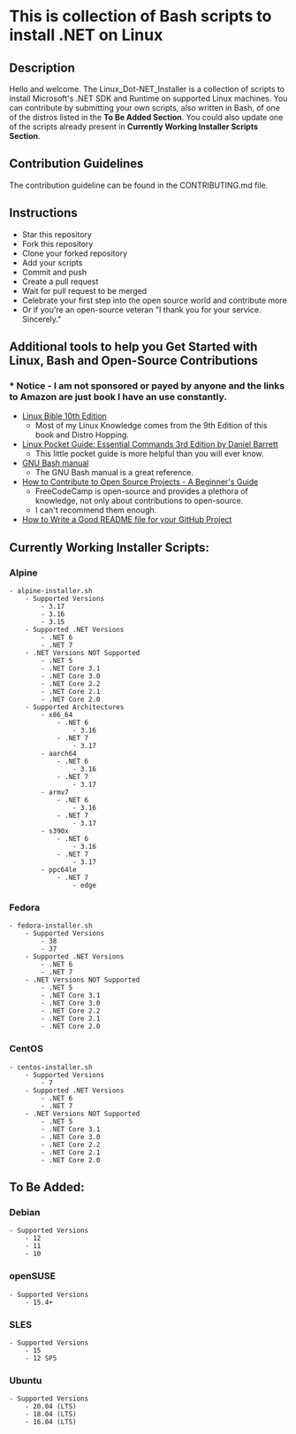 # This is collection of Bash scripts to install .NET on Linux
## Description
Hello and welcome. The Linux_Dot-NET_Installer is a collection of scripts to install Microsoft's .NET SDK and Runtime on supported Linux machines. You can contribute by submitting your own scripts, also written in Bash, of one of the distros listed in the **To Be Added Section**. You could also update one of the scripts already present in **Currently Working Installer Scripts Section**.

## Contribution Guidelines 
The contribution guideline can be found in the CONTRIBUTING.md file.

## Instructions
- Star this repository
- Fork this repository
- Clone your forked repository
- Add your scripts
- Commit and push
- Create a pull request
- Wait for pull request to be merged
- Celebrate your first step into the open source world and contribute more
- Or if you're an open-source veteran "I thank you for your service. Sincerely."

## Additional tools to help you Get Started with Linux, Bash and Open-Source Contributions

### * Notice - I am not sponsored or payed by anyone and the links to Amazon are just book I have an use constantly.

- [Linux Bible 10th Edition](https://www.amazon.com/Linux-Bible-Christopher-Negus/dp/1119578884/ref=sr_1_1?keywords=Linux+Bible&sr=8-1) 
    - Most of my Linux Knowledge comes from the 9th Edition of this book and Distro Hopping.
- [Linux Pocket Guide: Essential Commands 3rd Edition by Daniel Barrett](https://www.amazon.com/Linux-Pocket-Guide-Essential-Commands/dp/1491927577/ref=sr_1_1?keywords=Linux+Pocket+Guide&sr=8-1)
    - This little pocket guide is more helpful than you will ever know.
- [GNU Bash manual](https://www.gnu.org/software/bash/manual/)
    - The GNU Bash manual is a great reference.
- [How to Contribute to Open Source Projects - A Beginner's Guide](https://www.freecodecamp.org/news/how-to-contribute-to-open-source-projects-beginners-guide/)
    - FreeCodeCamp is open-source and provides a plethora of knowledge, not only about contributions to open-source.
    - I can't recommend them enough.
- [How to Write a Good README file for your GitHub Project](https://www.freecodecamp.org/news/how-to-contribute-to-open-source-projects-beginners-guide/)

## Currently Working Installer Scripts:
### Alpine
    - alpine-installer.sh
        - Supported Versions
            - 3.17
            - 3.16
            - 3.15
        - Supported .NET Versions
            - .NET 6
            - .NET 7
        - .NET Versions NOT Supported
            - .NET 5
            - .NET Core 3.1
            - .NET Core 3.0
            - .NET Core 2.2
            - .NET Core 2.1
            - .NET Core 2.0
        - Supported Architectures
            - x86_64
                - .NET 6
                    - 3.16
                - .NET 7
                    - 3.17
            - aarch64
                - .NET 6
                    - 3.16
                - .NET 7
                    - 3.17
            - armv7
                - .NET 6
                    - 3.16
                - .NET 7
                    - 3.17
            - s390x
                - .NET 6
                    - 3.16
                - .NET 7
                    - 3.17
            - ppc64le
                - .NET 7
                    - edge
### Fedora
    - fedora-installer.sh
        - Supported Versions
            - 38
            - 37
        - Supported .NET Versions
            - .NET 6
            - .NET 7
        - .NET Versions NOT Supported
            - .NET 5
            - .NET Core 3.1
            - .NET Core 3.0
            - .NET Core 2.2
            - .NET Core 2.1
            - .NET Core 2.0
### CentOS
    - centos-installer.sh
        - Supported Versions
            - 7
        - Supported .NET Versions
            - .NET 6
            - .NET 7
        - .NET Versions NOT Supported
            - .NET 5
            - .NET Core 3.1
            - .NET Core 3.0
            - .NET Core 2.2
            - .NET Core 2.1
            - .NET Core 2.0
## To Be Added:
### Debian
    - Supported Versions
        - 12
        - 11
        - 10
### openSUSE
    - Supported Versions
        - 15.4+
### SLES
    - Supported Versions
        - 15
        - 12 SP5
### Ubuntu
    - Supported Versions
        - 20.04 (LTS)
        - 18.04 (LTS)
        - 16.04 (LTS)

